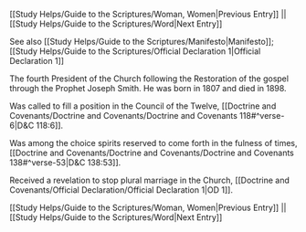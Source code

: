[[Study Helps/Guide to the Scriptures/Woman, Women|Previous Entry]]  ||  [[Study Helps/Guide to the Scriptures/Word|Next Entry]]

 See also [[Study Helps/Guide to the Scriptures/Manifesto|Manifesto]]; [[Study Helps/Guide to the Scriptures/Official Declaration 1|Official Declaration 1]]

 The fourth President of the Church following the Restoration of the gospel through the Prophet Joseph Smith. He was born in 1807 and died in 1898.

 Was called to fill a position in the Council of the Twelve, [[Doctrine and Covenants/Doctrine and Covenants/Doctrine and Covenants 118#^verse-6|D&C 118:6]].

 Was among the choice spirits reserved to come forth in the fulness of times, [[Doctrine and Covenants/Doctrine and Covenants/Doctrine and Covenants 138#^verse-53|D&C 138:53]].

 Received a revelation to stop plural marriage in the Church, [[Doctrine and Covenants/Official Declaration/Official Declaration 1|OD 1]].

[[Study Helps/Guide to the Scriptures/Woman, Women|Previous Entry]]  ||  [[Study Helps/Guide to the Scriptures/Word|Next Entry]]